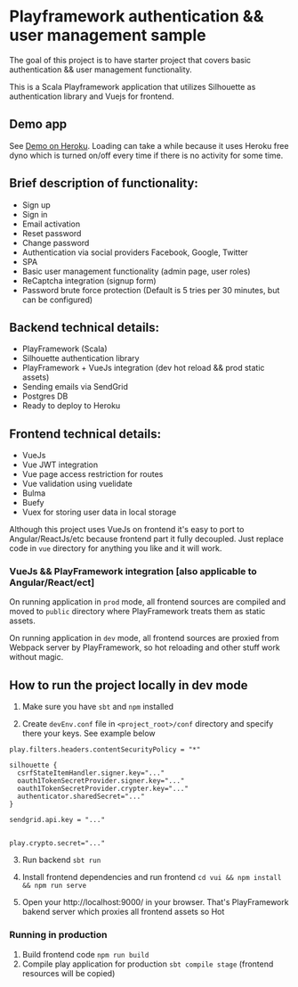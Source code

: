 Playframework authentication && user management sample 
=====================================
The goal of this project is to have starter project that covers basic authentication && user management functionality.

This is a Scala Playframework application that utilizes Silhouette as authentication library and Vuejs for frontend.
 
## Demo app
See [Demo on Heroku](https://vuejs-slihouette.herokuapp.com/). Loading can take a while because it uses Heroku free dyno which is turned on/off every time 
if there is no activity for some time. 

## Brief description of functionality:
* Sign up
* Sign in
* Email activation
* Reset password
* Change password
* Authentication via social providers Facebook, Google, Twitter
* SPA
* Basic user management functionality (admin page, user roles) 
* ReCaptcha integration (signup form)
* Password brute force protection (Default is 5 tries per 30 minutes, but can be configured)

## Backend technical details:
* PlayFramework (Scala)
* Silhouette authentication library
* PlayFramework + VueJs integration (dev hot reload && prod static assets)
* Sending emails via SendGrid
* Postgres DB
* Ready to deploy to Heroku

## Frontend technical details:
* VueJs
* Vue JWT integration
* Vue page access restriction for routes
* Vue validation using vuelidate
* Bulma
* Buefy
* Vuex for storing user data in local storage

Although this project uses VueJs on frontend it's easy to port to Angular/ReactJs/etc because frontend part it fully 
decoupled. Just replace code in `vue` directory for anything you like and it will work. 

### VueJs && PlayFramework integration [also applicable to Angular/React/ect]
On running application in `prod` mode, all frontend sources are compiled and moved to `public` directory where PlayFramework treats them as static assets.

On running application in `dev` mode, all frontend sources are proxied from Webpack server by PlayFramework, so hot reloading and other stuff work without magic.

## How to run the project locally in dev mode

1. Make sure you have `sbt` and `npm` installed

2. Create `devEnv.conf` file in `<project_root>/conf` directory and specify there your keys. See example below 

```
play.filters.headers.contentSecurityPolicy = "*"

silhouette {
  csrfStateItemHandler.signer.key="..."
  oauth1TokenSecretProvider.signer.key="..."
  oauth1TokenSecretProvider.crypter.key="..."
  authenticator.sharedSecret="..."
}

sendgrid.api.key = "..."


play.crypto.secret="..."
```

3. Run backend `sbt run`

4. Install frontend dependencies and run frontend `cd vui && npm install && npm run serve`

5. Open your http://localhost:9000/ in your browser. That's PlayFramework bakend server which proxies all frontend assets so 
Hot

### Running in production
1. Build frontend code `npm run build`
2. Compile play application for production `sbt compile stage` (frontend resources will be copied) 
